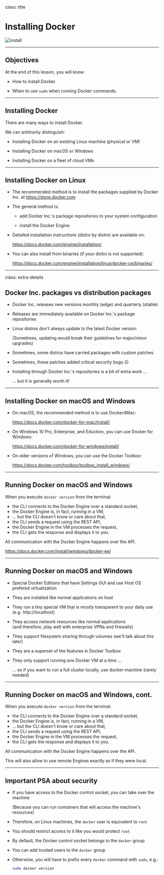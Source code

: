 class: title

# Installing Docker

![install](images/title-installing-docker.jpg)

---

## Objectives

At the end of this lesson, you will know:

* How to install Docker.

* When to use `sudo` when running Docker commands.

---

## Installing Docker

There are many ways to install Docker.

We can arbitrarily distinguish:

* Installing Docker on an existing Linux machine (physical or VM)

* Installing Docker on macOS or Windows

* Installing Docker on a fleet of cloud VMs

---

## Installing Docker on Linux

* The recommended method is to install the packages supplied by Docker Inc. at https://store.docker.com

* The general method is:

  - add Docker Inc.'s package repositories to your system configuration

  - install the Docker Engine

* Detailed installation instructions (distro by distro) are available on:

  https://docs.docker.com/engine/installation/

* You can also install from binaries (if your distro is not supported):

  https://docs.docker.com/engine/installation/linux/docker-ce/binaries/

---

class: extra-details

## Docker Inc. packages vs distribution packages

* Docker Inc. releases new versions monthly (edge) and quarterly (stable)

* Releases are immediately available on Docker Inc.'s package repositories

* Linux distros don't always update to the latest Docker version

  (Sometimes, updating would break their guidelines for major/minor upgrades)

* Sometimes, some distros have carried packages with custom patches

* Sometimes, these patches added critical security bugs ☹

* Installing through Docker Inc.'s repositories is a bit of extra work …

  … but it is generally worth it!

---

## Installing Docker on macOS and Windows

* On macOS, the recommended method is to use Docker4Mac:

  https://docs.docker.com/docker-for-mac/install/

* On Windows 10 Pro, Enterprise, and Eduction, you can use Docker for Windows:

  https://docs.docker.com/docker-for-windows/install/

* On older versions of Windows, you can use the Docker Toolbox:

  https://docs.docker.com/toolbox/toolbox_install_windows/

---

## Running Docker on macOS and Windows

When you execute `docker version` from the terminal:

* the CLI connects to the Docker Engine over a standard socket,
* the Docker Engine is, in fact, running in a VM,
* ... but the CLI doesn't know or care about that,
* the CLI sends a request using the REST API,
* the Docker Engine in the VM processes the request,
* the CLI gets the response and displays it to you.

All communication with the Docker Engine happens over the API.

  https://docs.docker.com/install/windows/docker-ee/

---

## Running Docker on macOS and Windows

* Special Docker Editions that have Settings GUI and use Host OS prefered virtualization

* They are installed like normal applications on host

* They run a tiny special VM that is mostly transparent to your daily use 
  <br/>(e.g. http://localhost)

* They access network resources like normal applications
  <br/>(and therefore, play well with enterprise VPNs and firewalls)

* They support filesystem sharing through volumes (we'll talk about this later)

* They are a superset of the features in Docker Toolbox

* They only support running one Docker VM at a time ...

  ... so if you want to run a full cluster locally, use docker-machine (rarely needed)

---

## Running Docker on macOS and Windows, cont.

When you execute `docker version` from the terminal:

* the CLI connects to the Docker Engine over a standard socket,
* the Docker Engine is, in fact, running in a VM,
* ... but the CLI doesn't know or care about that,
* the CLI sends a request using the REST API,
* the Docker Engine in the VM processes the request,
* the CLI gets the response and displays it to you.

All communication with the Docker Engine happens over the API.

This will also allow to use remote Engines exactly as if they were local.

---

## Important PSA about security

* If you have access to the Docker control socket, you can take over the machine

  (Because you can run containers that will access the machine's resources)

* Therefore, on Linux machines, the `docker` user is equivalent to `root`

* You should restrict access to it like you would protect `root`

* By default, the Docker control socket belongs to the `docker` group

* You can add trusted users to the `docker` group

* Otherwise, you will have to prefix every `docker` command with `sudo`, e.g.:

  ```bash
  sudo docker version
  ```
